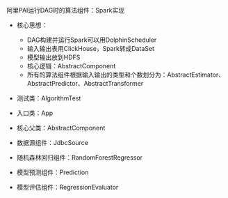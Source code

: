 
阿里PAI运行DAG时的算法组件：Spark实现
- 核心思想： 
  - DAG构建并运行Spark可以用DolphinScheduler 
  - 输入输出表用ClickHouse，Spark转成DataSet<Row>
  - 模型输出放到HDFS
  - 核心逻辑：AbstractComponent
  - 所有的算法组件根据输入输出的类型和个数划分为：AbstractEstimator、AbstractPredictor、AbstractTransformer

- 测试类：AlgorithmTest
- 入口类：App
- 核心父类：AbstractComponent
- 数据源组件：JdbcSource
- 随机森林回归组件：RandomForestRegressor
- 模型预测组件：Prediction
- 模型评估组件：RegressionEvaluator